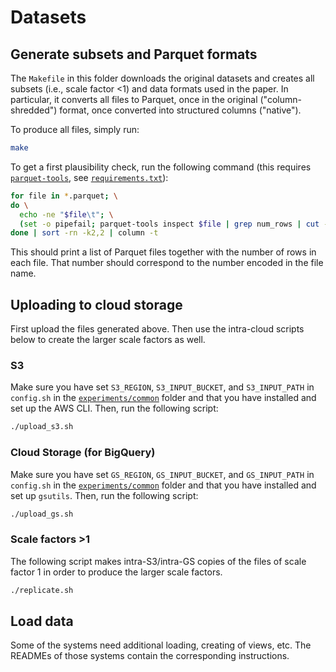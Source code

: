 # Datasets

## Generate subsets and Parquet formats

The `Makefile` in this folder downloads the original datasets and creates all
subsets (i.e., scale factor <1) and data formats used in the paper. In
particular, it converts all files to Parquet, once in the original
("column-shredded") format, once converted into structured columns ("native").

To produce all files, simply run:

```bash
make
```

To get a first plausibility check, run the following command (this requires
[`parquet-tools`](https://pypi.org/project/parquet-tools/), see
[`requirements.txt`](requirements.txt)):

```bash
for file in *.parquet; \
do \
  echo -ne "$file\t"; \
  (set -o pipefail; parquet-tools inspect $file | grep num_rows | cut -f2 -d:) || echo; \
done | sort -rn -k2,2 | column -t
```

This should print a list of Parquet files together with the number of rows in
each file. That number should correspond to the number encoded in the file name.

## Uploading to cloud storage

First upload the files generated above. Then use the intra-cloud scripts below
to create the larger scale factors as well.

### S3

Make sure you have set `S3_REGION`, `S3_INPUT_BUCKET`, and `S3_INPUT_PATH` in
`config.sh` in the [`experiments/common`](../experiments/common/) folder and
that you have installed and set up the AWS CLI. Then, run the following script:

```bash
./upload_s3.sh
```

### Cloud Storage (for BigQuery)

Make sure you have set `GS_REGION`, `GS_INPUT_BUCKET`, and `GS_INPUT_PATH` in
`config.sh` in the [`experiments/common`](../experiments/common/) folder and
that you have installed and set up `gsutils`. Then, run the following script:

```bash
./upload_gs.sh
```

### Scale factors >1

The following script makes intra-S3/intra-GS copies of the files of scale
factor 1 in order to produce the larger scale factors.

```bash
./replicate.sh
```

## Load data

Some of the systems need additional loading, creating of views, etc. The
READMEs of those systems contain the corresponding instructions.
